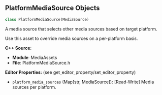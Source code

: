 ## PlatformMediaSource Objects

```python
class PlatformMediaSource(MediaSource)
```

A media source that selects other media sources based on target platform.

Use this asset to override media sources on a per-platform basis.

**C++ Source:**

- **Module**: MediaAssets
- **File**: PlatformMediaSource.h

**Editor Properties:** (see get_editor_property/set_editor_property)

- ``platform_media_sources`` (Map[str, MediaSource]):  [Read-Write] Media sources per platform.

<a id="unreal.StreamMediaSource"></a>